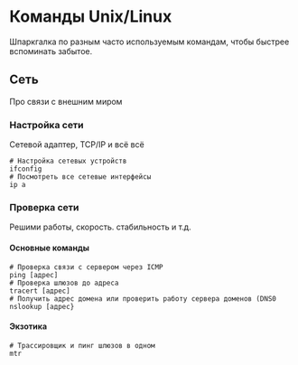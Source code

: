 # Команды Unix/Linux
Шпаркгалка по разным часто используемым командам, чтобы быстрее вспоминать забытое.

## Сеть

Про связи с внешним миром

### Настройка сети

Сетевой адаптер, TCP/IP и всё всё

```
# Настройка сетевых устройств
ifconfig
# Посмотреть все сетевые интерфейсы
ip a
```

### Проверка сети

Решими работы, скорость. стабильность и т.д.

#### Основные команды
```
# Проверка связи с сервером через ICMP
ping [адрес]
# Проверка шлюзов до адреса 
tracert [адрес]
# Получить адрес домена или проверить работу сервера доменов (DNS0
nslookup [адрес}
```

#### Экзотика
```
# Трассировщик и пинг шлюзов в одном
mtr
```

